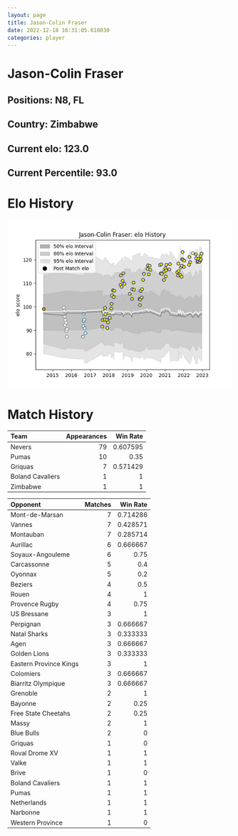 ```yaml
---  
layout: page  
title: Jason-Colin Fraser  
date: 2022-12-18 16:31:05.618030  
categories: player  
---
```

# Jason-Colin Fraser

## Positions: N8, FL

## Country: Zimbabwe

## Current elo: 123.0

## Current Percentile: 93.0

# Elo History


![elo history](history_Jason-ColinFraser.png)
# Match History


| Team             |   Appearances |   Win Rate |
|:-----------------|--------------:|-----------:|
| Nevers           |            79 |   0.607595 |
| Pumas            |            10 |   0.35     |
| Griquas          |             7 |   0.571429 |
| Boland Cavaliers |             1 |   1        |
| Zimbabwe         |             1 |   1        |

| Opponent               |   Matches |   Win Rate |
|:-----------------------|----------:|-----------:|
| Mont-de-Marsan         |         7 |   0.714286 |
| Vannes                 |         7 |   0.428571 |
| Montauban              |         7 |   0.285714 |
| Aurillac               |         6 |   0.666667 |
| Soyaux-Angouleme       |         6 |   0.75     |
| Carcassonne            |         5 |   0.4      |
| Oyonnax                |         5 |   0.2      |
| Beziers                |         4 |   0.5      |
| Rouen                  |         4 |   1        |
| Provence Rugby         |         4 |   0.75     |
| US Bressane            |         3 |   1        |
| Perpignan              |         3 |   0.666667 |
| Natal Sharks           |         3 |   0.333333 |
| Agen                   |         3 |   0.666667 |
| Golden Lions           |         3 |   0.333333 |
| Eastern Province Kings |         3 |   1        |
| Colomiers              |         3 |   0.666667 |
| Biarritz Olympique     |         3 |   0.666667 |
| Grenoble               |         2 |   1        |
| Bayonne                |         2 |   0.25     |
| Free State Cheetahs    |         2 |   0.25     |
| Massy                  |         2 |   1        |
| Blue Bulls             |         2 |   0        |
| Griquas                |         1 |   0        |
| Roval Drome XV         |         1 |   1        |
| Valke                  |         1 |   1        |
| Brive                  |         1 |   0        |
| Boland Cavaliers       |         1 |   1        |
| Pumas                  |         1 |   1        |
| Netherlands            |         1 |   1        |
| Narbonne               |         1 |   1        |
| Western Province       |         1 |   0        |